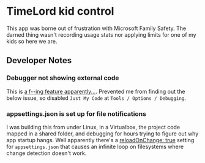 # TimeLord kid control

This app was borne out of frustration with Microsoft Family Safety. The darned thing wasn't recording
usage stats nor applying limits for one of my kids so here we are.

## Developer Notes

### Debugger not showing external code

This is [a f--ing feature apparently...](https://learn.microsoft.com/en-us/visualstudio/debugger/just-my-code?view=vs-2022).
Prevented me from finding out the below issue, so disabled `Just My Code` at `Tools / Options / Debugging`.

### appsettings.json is set up for file notifications

I was building this from under Linux, in a Virtualbox, the project code mapped in a shared folder, and debugging for hours
trying to figure out why app startup hangs. Well apparently there's a [reloadOnChange: true](https://learn.microsoft.com/en-us/aspnet/core/fundamentals/configuration/?view=aspnetcore-9.0#appsettingsjson)
setting for `appsettings.json` that causes an infinite loop on filesystems where change detection doesn't work.
